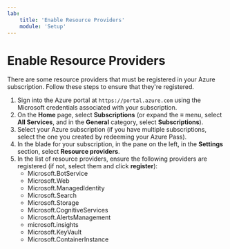 ```yaml
---
lab:
    title: 'Enable Resource Providers'
    module: 'Setup'
---
```


# Enable Resource Providers

There are some resource providers that must be registered in your Azure subscription. Follow these steps to ensure that they're registered.

1. Sign into the Azure portal at `https://portal.azure.com` using the Microsoft credentials associated with your subscription.
2. On the **Home** page, select **Subscriptions** (or expand the **&#8801;** menu, select **All Services**, and in the **General** category, select **Subscriptions**).
3. Select your Azure subscription (if you have multiple subscriptions, select the one you created by redeeming your Azure Pass).
4. In the blade for your subscription, in the pane on the left, in the **Settings** section, select **Resource providers**.
5. In the list of resource providers, ensure the following providers are registered (if not, select them and click **register**):
    - Microsoft.BotService
    - Microsoft.Web
    - Microsoft.ManagedIdentity
    - Microsoft.Search
    - Microsoft.Storage
    - Microsoft.CognitiveServices
    - Microsoft.AlertsManagement
    - microsoft.insights
    - Microsoft.KeyVault
    - Microsoft.ContainerInstance
